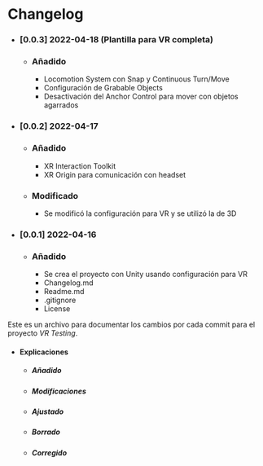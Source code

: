 # Changelog

- ### [0.0.3] 2022-04-18 (Plantilla para VR completa)
    - ### Añadido
        - Locomotion System con Snap y Continuous Turn/Move
        - Configuración de Grabable Objects
        - Desactivación del Anchor Control para mover con objetos agarrados

- ### [0.0.2] 2022-04-17
    - ### Añadido
        - XR Interaction Toolkit 
        - XR Origin para comunicación con headset 
        
    - ### Modificado
        - Se modificó la configuración para VR y se utilizó la de 3D

    
- ### [0.0.1] 2022-04-16
    - ### Añadido
        - Se crea el proyecto con Unity usando configuración para VR 
        - Changelog.md
        - Readme.md
        - .gitignore
        - License

Este es un archivo para documentar los cambios por cada commit para el proyecto *VR Testing*.

- #### Explicaciones
    - ##### Añadido
    - ##### Modificaciones
    - ##### Ajustado
    - ##### Borrado
    - ##### Corregido

